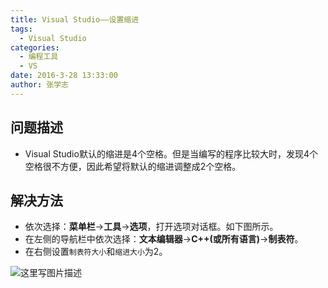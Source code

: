 ```yaml
---
title: Visual Studio——设置缩进
tags: 
  - Visual Studio
categories:
  - 编程工具
  - VS
date: 2016-3-28 13:33:00
author: 张学志
---
```





## 问题描述
* Visual Studio默认的缩进是4个空格。但是当编写的程序比较大时，发现4个空格很不方便，因此希望将默认的缩进调整成2个空格。


## 解决方法
* 依次选择：**菜单栏**→**工具**→**选项**，打开选项对话框。如下图所示。
* 在左侧的导航栏中依次选择：**文本编辑器**→**C++(或所有语言)**→**制表符**。
* 在右侧设置`制表符大小`和`缩进大小`为2。

<!-- more -->

![这里写图片描述](http://img.blog.csdn.net/20160328163952262)

